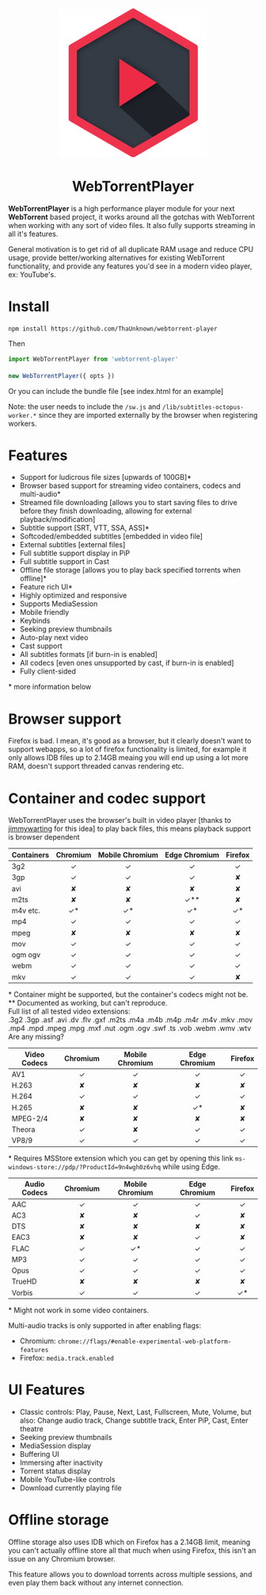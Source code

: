 <div align="center">
<img src="logo.png" width="300">

# WebTorrentPlayer
</div>

**WebTorrentPlayer** is a high performance player module for your next **WebTorrent** based project, it works around all the gotchas with WebTorrent when working with any sort of video files. It also fully supports streaming in all it's features.

General motivation is to get rid of all duplicate RAM usage and reduce CPU usage, provide better/working alternatives for existing WebTorrent functionality, and provide any features you'd see in a modern video player, ex: YouTube's.

# Install
```
npm install https://github.com/ThaUnknown/webtorrent-player
```
Then
```js
import WebTorrentPlayer from 'webtorrent-player'

new WebTorrentPlayer({ opts })
```
Or you can include the bundle file [see index.html for an example]

Note: the user needs to include the `/sw.js` and `/lib/subtitles-octopus-worker.*` since they are imported externally by the browser when registering workers.
# Features
- Support for ludicrous file sizes [upwards of 100GB]*
- Browser based support for streaming video containers, codecs and multi-audio*
- Streamed file downloading [allows you to start saving files to drive before they finish downloading, allowing for external playback/modification]
- Subtitle support [SRT, VTT, SSA, ASS]*
- Softcoded/embedded subtitles [embedded in video file]
- External subtitles [external files]
- Full subtitle support display in PiP
- Full subtitle support in Cast
- Offline file storage [allows you to play back specified torrents when offline]*
- Feature rich UI*
- Highly optimized and responsive
- Supports MediaSession
- Mobile friendly
- Keybinds
- Seeking preview thumbnails
- Auto-play next video
- Cast support
- All subtitles formats [if burn-in is enabled]
- All codecs [even ones unsupported by cast, if burn-in is enabled]
- Fully client-sided

\* more information below

# Browser support
Firefox is bad. I mean, it's good as a browser, but it clearly doesn't want to support webapps, so a lot of firefox functionality is limited, for example it only allows IDB files up to 2.14GB meaing you will end up using a lot more RAM, doesn't support threaded canvas rendering etc.

# Container and codec support
WebTorrentPlayer uses the browser's built in video player [thanks to [jimmywarting](https://github.com/jimmywarting/webtorrent-server-browser) for this idea] to play back files, this means playback support is browser dependent

|Containers|Chromium|Mobile Chromium|Edge Chromium|Firefox|
|-|:-:|:-:|:-:|:-:|
|3g2|✓|✓|✓|✓|
|3gp|✓|✓|✓|✘|
|avi|✘|✘|✘|✘|
|m2ts|✘|✘|✓**|✘|
|m4v etc.|✓*|✓*|✓*|✓*|
|mp4|✓|✓|✓|✓|
|mpeg|✘|✘|✘|✘|
|mov|✓|✓|✓|✓|
|ogm ogv|✓|✓|✓|✓|
|webm|✓|✓|✓|✓|
|mkv|✓|✓|✓|✘|

\* Container might be supported, but the container's codecs might not be.  
\*\* Documented as working, but can't reproduce.  
Full list of all tested video extensions:  
.3g2 .3gp .asf .avi .dv .flv .gxf .m2ts .m4a .m4b .m4p .m4r .m4v .mkv .mov .mp4 .mpd .mpeg .mpg .mxf .nut .ogm .ogv .swf .ts .vob .webm .wmv .wtv  
Are any missing?

|Video Codecs|Chromium|Mobile Chromium|Edge Chromium|Firefox|
|-|:-:|:-:|:-:|:-:|
|AV1|✓|✓|✓|✓|
|H.263|✘|✘|✘|✘|
|H.264|✓|✓|✓|✓|
|H.265|✘|✘|✓*|✘|
|MPEG-2/4|✘|✘|✘|✘|
|Theora|✓|✘|✓|✓|
|VP8/9|✓|✓|✓|✓|

\* Requires MSStore extension which you can get by opening this link `ms-windows-store://pdp/?ProductId=9n4wgh0z6vhq` while using Edge.

|Audio Codecs|Chromium|Mobile Chromium|Edge Chromium|Firefox|
|-|:-:|:-:|:-:|:-:|
|AAC|✓|✓|✓|✓|
|AC3|✘|✘|✓|✘|
|DTS|✘|✘|✘|✘|
|EAC3|✘|✘|✓|✘|
|FLAC|✓|✓*|✓|✓|
|MP3|✓|✓|✓|✓|
|Opus|✓|✓|✓|✓|
|TrueHD|✘|✘|✘|✘|
|Vorbis|✓|✓|✓|✓*|

\* Might not work in some video containers.

Multi-audio tracks is only supported in after enabling flags:
- Chromium: `chrome://flags/#enable-experimental-web-platform-features`
- Firefox: `media.track.enabled`

# UI Features
- Classic controls: Play, Pause, Next, Last, Fullscreen, Mute, Volume, but also: Change audio track, Change subtitle track, Enter PiP, Cast, Enter theatre
- Seeking preview thumbnails
- MediaSession display
- Buffering UI
- Immersing after inactivity
- Torrent status display
- Mobile YouTube-like controls
- Download currently playing file

# Offline storage
Offline storage also uses IDB which on Firefox has a 2.14GB limit, meaning you can't actually offline store all that much when using Firefox, this isn't an issue on any Chromium browser.

This feature allows you to download torrents across multiple sessions, and even play them back without any internet connection.
